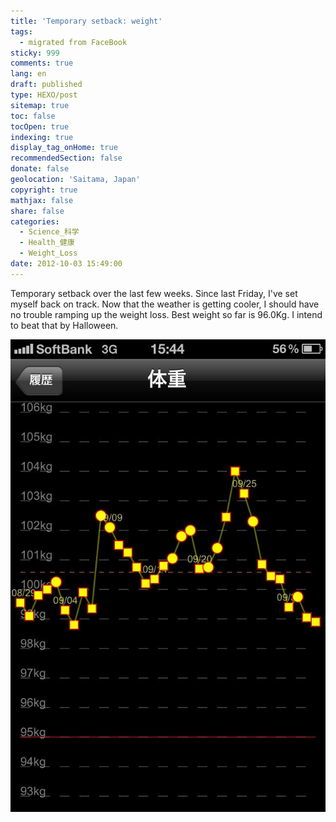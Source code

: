 ```yaml
---
title: 'Temporary setback: weight'
tags:
  - migrated from FaceBook
sticky: 999
comments: true
lang: en
draft: published
type: HEXO/post
sitemap: true
toc: false
tocOpen: true
indexing: true
display_tag_onHome: true
recommendedSection: false
donate: false
geolocation: 'Saitama, Japan'
copyright: true
mathjax: false
share: false
categories:
  - Science_科学
  - Health_健康
  - Weight_Loss
date: 2012-10-03 15:49:00
---
```

 Temporary setback over the last few weeks. Since last Friday, I've set myself back on track. Now that the weather is getting cooler, I should have no trouble ramping up the weight loss. Best weight so far is 96.0Kg. I intend to beat that by Halloween.

 ![Oscillate back to 96Kg](./Temporary-setback-weight/3466_362743130478228_1516885549_n_362743130478228.jpg)